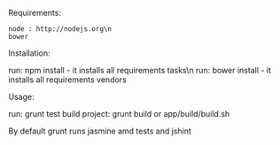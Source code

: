 Requirements:

    node : http://nodejs.org\n
    bower

Installation:

   run: npm install - it installs all requirements tasks\n
   run: bower install - it installs all requirements vendors

Usage:

   run: grunt test
   build project: grunt build or app/build/build.sh

By default grunt runs jasmine amd tests and jshint